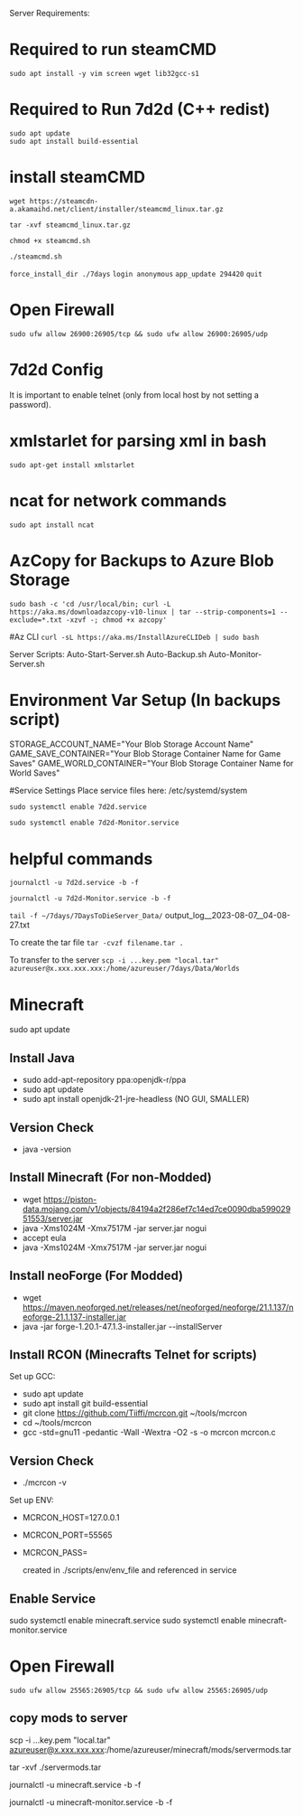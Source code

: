 Server Requirements:
# Required to run steamCMD
```
sudo apt install -y vim screen wget lib32gcc-s1
```

# Required to Run 7d2d (C++ redist)
```
sudo apt update
sudo apt install build-essential
```

# install steamCMD
`wget https://steamcdn-a.akamaihd.net/client/installer/steamcmd_linux.tar.gz`

`tar -xvf steamcmd_linux.tar.gz`

`chmod +x steamcmd.sh`

`./steamcmd.sh`

`force_install_dir ./7days`
`login anonymous`
`app_update 294420`
`quit`

# Open Firewall
`sudo ufw allow 26900:26905/tcp && sudo ufw allow 26900:26905/udp`

# 7d2d Config
It is important to enable telnet (only from local host by not setting a password).

# xmlstarlet for parsing xml in bash
`sudo apt-get install xmlstarlet`

# ncat for network commands 
`sudo apt install ncat`

# AzCopy for Backups to Azure Blob Storage
`sudo bash -c 'cd /usr/local/bin; curl -L https://aka.ms/downloadazcopy-v10-linux | tar --strip-components=1 --exclude=*.txt -xzvf -; chmod +x azcopy'`

#Az CLI
`curl -sL https://aka.ms/InstallAzureCLIDeb | sudo bash`

Server Scripts:
Auto-Start-Server.sh
Auto-Backup.sh
Auto-Monitor-Server.sh

# Environment Var Setup (In backups script)
STORAGE_ACCOUNT_NAME="Your Blob Storage Account Name"
GAME_SAVE_CONTAINER="Your Blob Storage Container Name for Game Saves"
GAME_WORLD_CONTAINER="Your Blob Storage Container Name for World Saves"

#Service Settings
Place service files here:
/etc/systemd/system

`sudo systemctl enable 7d2d.service`

`sudo systemctl enable 7d2d-Monitor.service`

# helpful commands
`journalctl -u 7d2d.service -b -f`

`journalctl -u 7d2d-Monitor.service -b -f`

`tail -f ~/7days/7DaysToDieServer_Data/` output_log__2023-08-07__04-08-27.txt

To create the tar file
`tar -cvzf filename.tar .`

To transfer to the server
`scp -i ...key.pem "local.tar" azureuser@x.xxx.xxx.xxx:/home/azureuser/7days/Data/Worlds`


# Minecraft
sudo apt update

## Install Java
- sudo add-apt-repository ppa:openjdk-r/ppa
- sudo apt update
- sudo apt install openjdk-21-jre-headless (NO GUI, SMALLER)

## Version Check
- java -version

## Install Minecraft (For non-Modded)
- wget https://piston-data.mojang.com/v1/objects/84194a2f286ef7c14ed7ce0090dba59902951553/server.jar
- java -Xms1024M -Xmx7517M -jar server.jar nogui
- accept eula
- java -Xms1024M -Xmx7517M -jar server.jar nogui


## Install neoForge (For Modded)
- wget https://maven.neoforged.net/releases/net/neoforged/neoforge/21.1.137/neoforge-21.1.137-installer.jar
- java -jar forge-1.20.1-47.1.3-installer.jar --installServer

## Install RCON (Minecrafts Telnet for scripts)
Set up GCC:
- sudo apt update
- sudo apt install git build-essential
- git clone https://github.com/Tiiffi/mcrcon.git ~/tools/mcrcon
- cd ~/tools/mcrcon
- gcc -std=gnu11 -pedantic -Wall -Wextra -O2 -s -o mcrcon mcrcon.c

## Version Check
- ./mcrcon -v

Set up ENV:
- MCRCON_HOST=127.0.0.1
- MCRCON_PORT=55565
- MCRCON_PASS=

    created in ./scripts/env/env_file and referenced in service

## Enable Service
sudo systemctl enable minecraft.service
sudo systemctl enable minecraft-monitor.service

# Open Firewall
`sudo ufw allow 25565:26905/tcp && sudo ufw allow 25565:26905/udp`

## copy mods to server
scp -i ...key.pem "local.tar" azureuser@x.xxx.xxx.xxx:/home/azureuser/minecraft/mods/servermods.tar

tar -xvf ./servermods.tar

journalctl -u minecraft.service -b -f

journalctl -u minecraft-monitor.service -b -f
